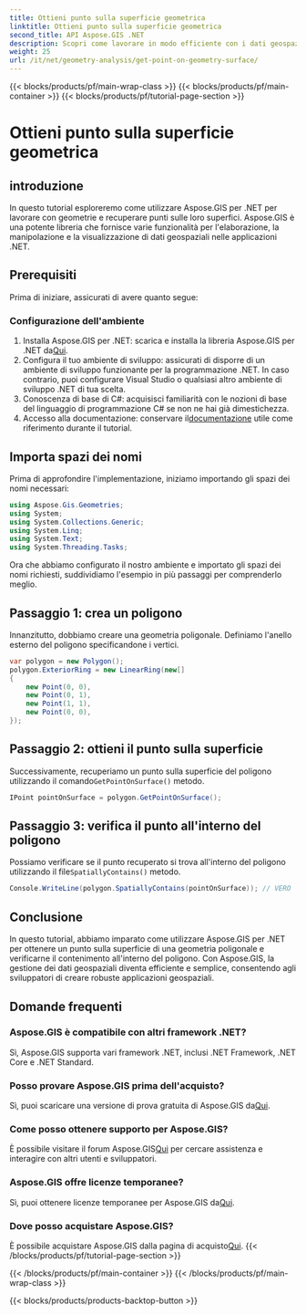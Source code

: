 ```yaml
---
title: Ottieni punto sulla superficie geometrica
linktitle: Ottieni punto sulla superficie geometrica
second_title: API Aspose.GIS .NET
description: Scopri come lavorare in modo efficiente con i dati geospaziali utilizzando Aspose.GIS per .NET. Guida passo passo e domande frequenti incluse.
weight: 25
url: /it/net/geometry-analysis/get-point-on-geometry-surface/
---
```


{{< blocks/products/pf/main-wrap-class >}}
{{< blocks/products/pf/main-container >}}
{{< blocks/products/pf/tutorial-page-section >}}

# Ottieni punto sulla superficie geometrica

## introduzione
In questo tutorial esploreremo come utilizzare Aspose.GIS per .NET per lavorare con geometrie e recuperare punti sulle loro superfici. Aspose.GIS è una potente libreria che fornisce varie funzionalità per l'elaborazione, la manipolazione e la visualizzazione di dati geospaziali nelle applicazioni .NET.
## Prerequisiti
Prima di iniziare, assicurati di avere quanto segue:
### Configurazione dell'ambiente
1. Installa Aspose.GIS per .NET: scarica e installa la libreria Aspose.GIS per .NET da[Qui](https://releases.aspose.com/gis/net/).
2. Configura il tuo ambiente di sviluppo: assicurati di disporre di un ambiente di sviluppo funzionante per la programmazione .NET. In caso contrario, puoi configurare Visual Studio o qualsiasi altro ambiente di sviluppo .NET di tua scelta.
3. Conoscenza di base di C#: acquisisci familiarità con le nozioni di base del linguaggio di programmazione C# se non ne hai già dimestichezza.
4.  Accesso alla documentazione: conservare il[documentazione](https://reference.aspose.com/gis/net/) utile come riferimento durante il tutorial.

## Importa spazi dei nomi
Prima di approfondire l'implementazione, iniziamo importando gli spazi dei nomi necessari:

```csharp
using Aspose.Gis.Geometries;
using System;
using System.Collections.Generic;
using System.Linq;
using System.Text;
using System.Threading.Tasks;
```

Ora che abbiamo configurato il nostro ambiente e importato gli spazi dei nomi richiesti, suddividiamo l'esempio in più passaggi per comprenderlo meglio.
## Passaggio 1: crea un poligono
Innanzitutto, dobbiamo creare una geometria poligonale. Definiamo l'anello esterno del poligono specificandone i vertici.
```csharp
var polygon = new Polygon();
polygon.ExteriorRing = new LinearRing(new[]
{
    new Point(0, 0),
    new Point(0, 1),
    new Point(1, 1),
    new Point(0, 0),
});
```
## Passaggio 2: ottieni il punto sulla superficie
Successivamente, recuperiamo un punto sulla superficie del poligono utilizzando il comando`GetPointOnSurface()` metodo.
```csharp
IPoint pointOnSurface = polygon.GetPointOnSurface();
```
## Passaggio 3: verifica il punto all'interno del poligono
 Possiamo verificare se il punto recuperato si trova all'interno del poligono utilizzando il file`SpatiallyContains()` metodo.
```csharp
Console.WriteLine(polygon.SpatiallyContains(pointOnSurface)); // VERO
```

## Conclusione
In questo tutorial, abbiamo imparato come utilizzare Aspose.GIS per .NET per ottenere un punto sulla superficie di una geometria poligonale e verificarne il contenimento all'interno del poligono. Con Aspose.GIS, la gestione dei dati geospaziali diventa efficiente e semplice, consentendo agli sviluppatori di creare robuste applicazioni geospaziali.
## Domande frequenti
### Aspose.GIS è compatibile con altri framework .NET?
Sì, Aspose.GIS supporta vari framework .NET, inclusi .NET Framework, .NET Core e .NET Standard.
### Posso provare Aspose.GIS prima dell'acquisto?
 Sì, puoi scaricare una versione di prova gratuita di Aspose.GIS da[Qui](https://releases.aspose.com/).
### Come posso ottenere supporto per Aspose.GIS?
 È possibile visitare il forum Aspose.GIS[Qui](https://forum.aspose.com/c/gis/33) per cercare assistenza e interagire con altri utenti e sviluppatori.
### Aspose.GIS offre licenze temporanee?
 Sì, puoi ottenere licenze temporanee per Aspose.GIS da[Qui](https://purchase.aspose.com/temporary-license/).
### Dove posso acquistare Aspose.GIS?
 È possibile acquistare Aspose.GIS dalla pagina di acquisto[Qui](https://purchase.aspose.com/buy).
{{< /blocks/products/pf/tutorial-page-section >}}

{{< /blocks/products/pf/main-container >}}
{{< /blocks/products/pf/main-wrap-class >}}

{{< blocks/products/products-backtop-button >}}
